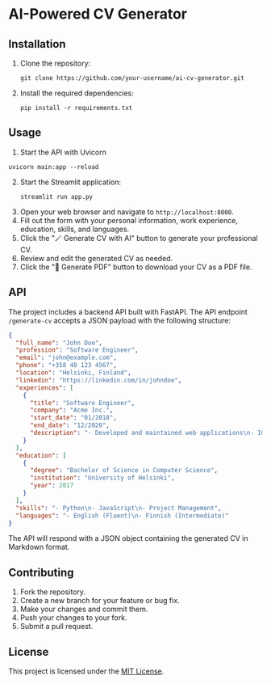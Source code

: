 # AI-Powered CV Generator

## Installation

1. Clone the repository:
   ```
   git clone https://github.com/your-username/ai-cv-generator.git
   ```
3. Install the required dependencies:
   ```
   pip install -r requirements.txt
   ```

## Usage
1. Start the API with Uvicorn
  ```
  uvicorn main:app --reload
  ```

2. Start the Streamlit application:
   ```
   streamlit run app.py
   ```
3. Open your web browser and navigate to `http://localhost:8000`.
4. Fill out the form with your personal information, work experience, education, skills, and languages.
5. Click the "🪄 Generate CV with AI" button to generate your professional CV.
6. Review and edit the generated CV as needed.
7. Click the "📄 Generate PDF" button to download your CV as a PDF file.

## API

The project includes a backend API built with FastAPI. The API endpoint `/generate-cv` accepts a JSON payload with the following structure:

```json
{
  "full_name": "John Doe",
  "profession": "Software Engineer",
  "email": "john@example.com",
  "phone": "+358 40 123 4567",
  "location": "Helsinki, Finland",
  "linkedin": "https://linkedin.com/in/johndoe",
  "experiences": [
    {
      "title": "Software Engineer",
      "company": "Acme Inc.",
      "start_date": "01/2018",
      "end_date": "12/2020",
      "description": "- Developed and maintained web applications\n- Improved system performance by 30%\n- Led cross-functional team"
    }
  ],
  "education": [
    {
      "degree": "Bachelor of Science in Computer Science",
      "institution": "University of Helsinki",
      "year": 2017
    }
  ],
  "skills": "- Python\n- JavaScript\n- Project Management",
  "languages": "- English (Fluent)\n- Finnish (Intermediate)"
}
```

The API will respond with a JSON object containing the generated CV in Markdown format.

## Contributing

1. Fork the repository.
2. Create a new branch for your feature or bug fix.
3. Make your changes and commit them.
4. Push your changes to your fork.
5. Submit a pull request.

## License

This project is licensed under the [MIT License](LICENSE).